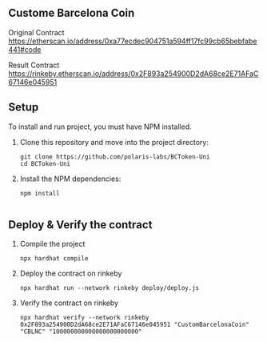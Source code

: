 ## Custome Barcelona Coin

Original Contract
https://etherscan.io/address/0xa77ecdec904751a594ff17fc99cb65bebfabe441#code

Result Contract
https://rinkeby.etherscan.io/address/0x2F893a254900D2dA68ce2E71AFaC67146e045951


## Setup

To install and run project, you must have NPM installed.

1. Clone this repository and move into the project directory:

    ```shell
    git clone https://github.com/polaris-labs/BCToken-Uni
    cd BCToken-Uni
    ```

1. Install the NPM dependencies:

    ```shell
    npm install


## Deploy & Verify the contract

1. Compile the project

    ```shell
    npx hardhat compile

1. Deploy the contract on rinkeby

    ```shell
    npx hardhat run --network rinkeby deploy/deploy.js

1. Verify the contract on rinkeby

    ```shell
    npx hardhat verify --network rinkeby 0x2F893a254900D2dA68ce2E71AFaC67146e045951 "CustomBarcelonaCoin" "CBLNC" "100000000000000000000000"
